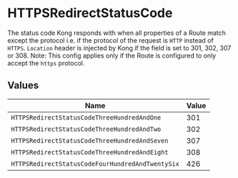 # HTTPSRedirectStatusCode

The status code Kong responds with when all properties of a Route match except the protocol i.e. if the protocol of the request is `HTTP` instead of `HTTPS`. `Location` header is injected by Kong if the field is set to 301, 302, 307 or 308. Note: This config applies only if the Route is configured to only accept the `https` protocol.


## Values

| Name                                             | Value                                            |
| ------------------------------------------------ | ------------------------------------------------ |
| `HTTPSRedirectStatusCodeThreeHundredAndOne`      | 301                                              |
| `HTTPSRedirectStatusCodeThreeHundredAndTwo`      | 302                                              |
| `HTTPSRedirectStatusCodeThreeHundredAndSeven`    | 307                                              |
| `HTTPSRedirectStatusCodeThreeHundredAndEight`    | 308                                              |
| `HTTPSRedirectStatusCodeFourHundredAndTwentySix` | 426                                              |